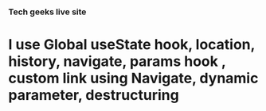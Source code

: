 ### Tech geeks live site 
# I use Global useState hook, location, history, navigate, params hook , custom link using Navigate, dynamic parameter, destructuring
